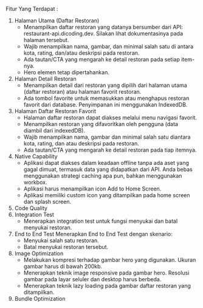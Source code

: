 Fitur Yang Terdapat :
1. Halaman Utama (Daftar Restoran)
   - Menampilkan daftar restoran yang datanya bersumber dari API: restaurant-api.dicoding.dev. Silakan lihat dokumentasinya pada halaman tersebut.
   - Wajib menampilkan nama, gambar, dan minimal salah satu di antara kota, rating, dan/atau deskripsi pada restoran.
   - Ada tautan/CTA yang mengarah ke detail restoran pada setiap item-nya.
   - Hero elemen tetap dipertahankan.
2. Halaman Detail Restoran
   - Menampilkan detail dari restoran yang dipilih dari halaman utama (daftar restoran) atau halaman favorit restoran.
   - Ada tombol favorite untuk memasukkan atau menghapus restoran favorit dari database. Penyimpanan ini menggunakan IndexedDB.
3. Halaman Daftar Restoran Favorit
   - Halaman daftar restoran dapat diakses melalui menu navigasi favorit.
   - Menampilkan restoran yang difavoritkan oleh pengguna (data diambil dari indexedDB).
   - Wajib menampilkan nama, gambar dan minimal salah satu diantara kota, rating, dan atau deskripsi pada restoran.
   - Ada tautan/CTA yang mengarah ke detail restoran pada tiap itemnya.
4. Native Capability
   - Aplikasi dapat diakses dalam keadaan offline tanpa ada aset yang gagal dimuat, termasuk data yang didapatkan dari API. Anda bebas menggunakan strategi caching apa pun, bahkan menggunakan workbox.
   - Aplikasi harus menampilkan icon Add to Home Screen.
   - Aplikasi memiliki custom icon yang ditampilkan pada home screen dan splash screen.
5. Code Quality
6. Integration Test
   - Menerapkan integration test untuk fungsi menyukai dan batal menyukai restoran.
7. End to End Test
   Menerapkan End to End Test dengan skenario:
   - Menyukai salah satu restoran.
   - Batal menyukai restoran tersebut.
8. Image Optimization
   - Melakukan kompresi terhadap gambar hero yang digunakan. Ukuran gambar harus di bawah 200kb.
   - Menerapkan teknik image responsive pada gambar hero. Resolusi gambar pada layar seluler dan desktop harus berbeda.
   - Menerapkan teknik lazy loading pada gambar daftar restoran yang ditampilkan.
9. Bundle Optimization
